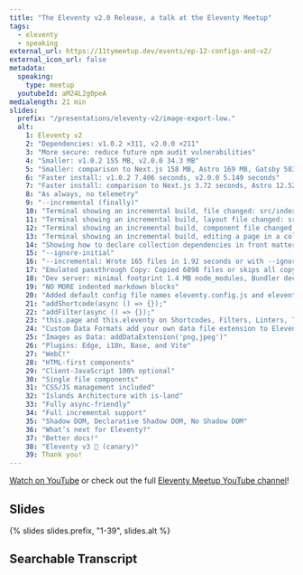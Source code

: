 ```yaml
---
title: "The Eleventy v2.0 Release, a talk at the Eleventy Meetup"
tags:
  - eleventy
  - speaking
external_url: https://11tymeetup.dev/events/ep-12-configs-and-v2/
external_icon_url: false
metadata:
  speaking:
    type: meetup
  youtubeId: aM24L2g0peA
medialength: 21 min
slides:
  prefix: "/presentations/eleventy-v2/image-export-low."
  alt:
    1: Eleventy v2
    2: "Dependencies: v1.0.2 ×311, v2.0.0 ×211"
    3: "More secure: reduce future npm audit vulnerabilities"
    4: "Smaller: v1.0.2 155 MB, v2.0.0 34.3 MB"
    5: "Smaller: comparison to Next.js 158 MB, Astro 169 MB, Gatsby 583 MB, Remix 497 MB"
    6: "Faster install: v1.0.2 7.406 seconds, v2.0.0 5.149 seconds"
    7: "Faster install: comparison to Next.js 3.72 seconds, Astro 12.52 seconds, Gatsby 43.36 seconds, Remix 40.14 seconds"
    8: "As always, no telemetry"
    9: "--incremental (finally)"
    10: "Terminal showing an incremental build, file changed: src/index.webc, Wrote 1 file (skipped 167) in 0.79 seconds"
    11: "Terminal showing an incremental build, layout file changed: src/_includes/layouts/docs.njk, Wrote 156 files (skipped 10) in 1.51 seconds"
    12: "Terminal showing an incremental build, component file changed: src/_includes/components/callout.webc, Wrote 1 file (skipped 167) in 0.71 seconds"
    13: "Terminal showing an incremental build, editing a page in a collection: src/blog/2023-02-08-eleventy-v2.md, Wrote 2 files (skipped 166) in 0.68 seconds"
    14: "Showing how to declare collection dependencies in front matter, JavaScript front matter: let eleventyImport = { collections: ['blog'] };"
    15: "--ignore-initial"
    16: "--incremental: Wrote 165 files in 1.92 seconds or with --ignore-initial: Wrote 0 files in 0.76 seconds"
    17: "Emulated passthrough Copy: Copied 6898 files or skips all copy"
    18: "Dev server: minimal footprint 1.4 MB node_modules, Bundler decoupled, fast 2ms startup times, WebSockets-based Live reload, DOM-diffing HTML updates"
    19: "NO MORE indented markdown blocks"
    20: "Added default config file names eleventy.config.js and eleventy.config.cjs"
    21: "addShortcode(async () => {});"
    22: "addFilter(async () => {});"
    23: "this.page and this.eleventy on Shortcodes, Filters, Linters, Transforms"
    24: "Custom Data Formats add your own data file extension to Eleventy, addDataExtension('toml')"
    25: "Images as Data: addDataExtension('png,jpeg')"
    26: "Plugins: Edge, i18n, Base, and Vite"
    27: "WebC!"
    28: "HTML-first components"
    29: "Client-JavaScript 100% optional"
    30: "Single file components"
    31: "CSS/JS management included"
    32: "Islands Architecture with is-land"
    33: "Fully async-friendly"
    34: "Full incremental support"
    35: "Shadow DOM, Declarative Shadow DOM, No Shadow DOM"
    36: "What’s next for Eleventy?"
    37: "Better docs!"
    38: "Eleventy v3 🐥 (canary)"
    39: Thank you!
---
```

<script type="module" src="/static/js/offviewport.js"></script>
<div>
	<off-viewport>
		<youtube-lite-player @slug="{{ metadata.youtubeId }}" @label="{{ title }}" @jsapi @hide-link></youtube-lite-player>
	</off-viewport>
	<youtube-link @label="{{ title }}" href="https://youtube.com/watch?v={{ metadata.youtubeId }}"></youtube-link>
</div>

[Watch on YouTube](https://www.youtube.com/watch?v=aM24L2g0peA) or check out the full [Eleventy Meetup YouTube channel](https://www.youtube.com/c/theeleventymeetup)!

## Slides

{% slides slides.prefix, "1-39", slides.alt %}

## Searchable Transcript

<div><youtube-deep-link videoid="{{ metadata.youtubeId }}"></youtube-deep-link></div>